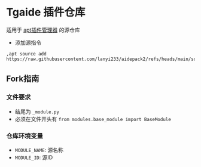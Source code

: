 # Tgaide 插件仓库
适用于 [apt插件管理器](modules/apt_module.py) 的源仓库

- 添加源指令
```
,apt source add https://raw.githubusercontent.com/lanyi233/aidepack2/refs/heads/main/source.json
```

## Fork指南
### 文件要求
- 结尾为 `_module.py`
- 必须在文件开头有 `from modules.base_module import BaseModule`

### 仓库环境变量
- `MODULE_NAME`: 源名称
- `MODULE_ID`: 源ID

